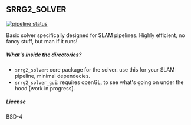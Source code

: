 ## SRRG2_SOLVER
[![pipeline status](https://gitlab.com/srrg-software/srrg2_solver/badges/master/pipeline.svg)](https://gitlab.com/srrg-software/srrg2_solver/commits/master)

Basic solver specifically designed for SLAM pipelines. Highly efficient, no fancy stuff, but man if it runs!

##### What's inside the directories?
- `srrg2_solver`: core package for the solver. use this for your SLAM pipeline, minimal dependecies.
- `srrg2_solver_gui`: requires openGL, to see what's going on under the hood [work in progress].

##### License
BSD-4
